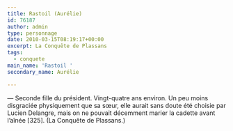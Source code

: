 ```yaml
---
title: Rastoil (Aurélie)
id: 76187
author: admin
type: personnage
date: 2010-03-15T08:19:17+00:00
excerpt: La Conquête de Plassans
tags:
  - conquete
main_name: 'Rastoil '
secondary_name: Aurélie

---
```

— Seconde fille du président. Vingt-quatre ans environ. Un peu moins disgraciée physiquement que sa sœur, elle aurait sans doute été choisie par Lucien Delangre, mais on ne pouvait décemment marier la cadette avant l&rsquo;aînée [325]. (La Conquête de Plassans.)